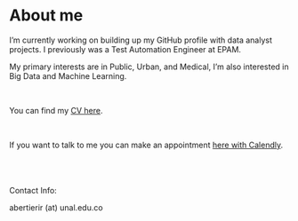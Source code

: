 
# About me

I’m currently working on building up my GitHub profile with data analyst projects. I previously was a Test Automation Engineer at EPAM.

My primary interests are in Public, Urban, and Medical, I’m also interested in Big Data and Machine Learning.

<br>

You can find my [CV here](documents/Andrea%20Bertieri%20Switzerland.pdf).

<br>

If you want to talk to me you can make an appointment [here with Calendly](https://calendly.com/abertierir/30min).

<br>
<br>
<br>
Contact Info:

<i class="fa fa-home"></i> 

<i class="fa fa-envelope"></i> abertierir (at) unal.edu.co <br>

<br>
<br>
